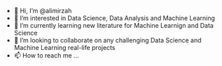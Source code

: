 - 👋 Hi, I’m @alimirzah
- 👀 I’m interested in Data Science, Data Analysis and Machine Learning
- 🌱 I’m currently learning new literature for Machine Learnign and Data Science
- 💞️ I’m looking to collaborate on any challenging Data Science and Machine Learning real-life projects
- 📫 How to reach me ...

<!---
alimirzah/alimirzah is a ✨ special ✨ repository because its `README.md` (this file) appears on your GitHub profile.
You can click the Preview link to take a look at your changes.
--->
